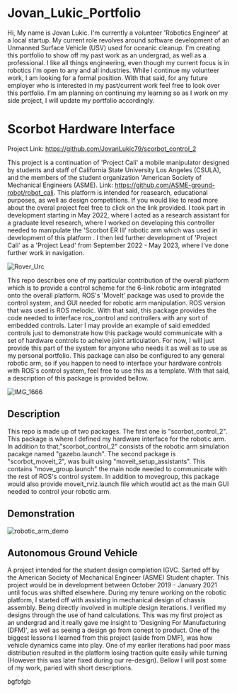 # Jovan_Lukic_Portfolio

Hi, My name is Jovan Lukic. I'm currently a volunteer 'Robotics Engineer' at a local startup. My current role revolves around software development of an Unmanned Surface Vehicle (USV) used for oceanic cleanup. I'm creating this portfolio to show off my past work as an undergrad, as well as a professional. I like all things engineering, even though my current focus is in robotics i'm open to any and all industries. While I continue my volunteer work, I am looking for a formal position. With that said, for any future employer who is interested in my past/current work feel free to look over this portfolio. I'm am planning on continuing my learning so as I work on my side project, I will update my portfolio accordingly.

# Scorbot Hardware Interface

Project Link: https://github.com/JovanLukic79/scorbot_control_2

This project is a continuation of 'Project Cali' a mobile manipulator designed by students and staff of California State University Los Angeles (CSULA), and the members of the student organization 'American Society of Mechanical Engineers (ASME). Link: https://github.com/ASME-ground-robot/robot_cali. This platform is intended for reasearch, educational purposes, as well as design competitions. If you would like to read more about the overal project feel free to click on the link provided. I took part in development starting in May 2022, where I acted as a research assistant for a graduate level research, where I worked on developing this controller needed to manipulate the 'Scorbot ER III' robotic arm which was used in development of this platform . I then led further development of 'Project Cali' as a 'Project Lead' from September 2022 - May 2023, where I've done further work in navigation.

![Rover_Urc](https://github.com/JovanLukic79/scorbot_control_2/assets/115774118/f26800ed-8741-468d-a514-e1811fa5fde4)


This repo describes one of my particular contribution of the overall platform which is to provide a control scheme for the 6-link robotic arm integrated onto the overall platform. ROS's 'MoveIt' package was used to provide the control system, and GUI needed for robotic arm manipulation. ROS version that was used is ROS melodic. With that said, this package provides the code needed to interface ros_control and controllers with any sort of embedded controls. Later I may provide an example of said emedded controls just to demonstrate how this package would communicate with a set of hardware controls to acheive joint articulation. For now, I will just provide this part of the system for anyone who needs it as well as to use as my personal portfolio. This package can also be configured to any general robotic arm, so if you happen to need to interface your hardware controls with ROS's control system, feel free to use this as a template. With that said, a description of this package is provided bellow.


![IMG_1666](https://github.com/JovanLukic79/scorbot_control_2/assets/115774118/0d4ebff5-e54c-4485-bf71-09ed5fdbdc6d)

## Description

This repo is made up of two packages. The first one is "scorbot_control_2". This package is where I defined my hardware interface for the robotic arm. In addition to that,"scorbot_control_2" consists of the robotic arm simulation pacakge named "gazebo.launch". The second package is "scorbot_moveit_2", was built using "moveit_setup_assistants". This contains "move_group.launch" the main node needed to communicate with the rest of ROS's control system. In addition to movegroup, this package would also provide moveit_rviz.launch file which woutld act as the main GUI needed to control your robotic arm. 

## Demonstration
![robotic_arm_demo](https://github.com/JovanLukic79/scorbot_control_2/assets/115774118/fde7b4bf-d4aa-48ad-9057-2868b8ec43db)




## Autonomous Ground Vehicle 

A project intended for the student design completion IGVC. Sarted off by the American Society of Mechanical Engineer (ASME) Student chapter. This project would be in development between October 2019 - January 2021 until focus was shifted elsewhere. During my tenure working on the robotic platform, I started off with assisting in mechanical design of chassis assembly. Being directly involved in multiple design iterations. I verified my designs through the use of hand calculations. This was my first project as an undergrad and it really gave me insight to 'Designing For Manufacturing (DFM)', as well as seeing a design go from conept to product. One of the biggest lessons I learned from this project (aside from DMF), was how vehicle dynamics came into play. One of my earlier iterations had poor mass distribution resulted in the platform losing traction quite easily while turning (However this was later fixed during our re-design). Bellow I will post some of my work, paried with short descriptions.





bgfbfgb


